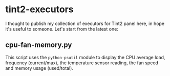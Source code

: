 # tint2-executors
I thought to publish my collection of executors for Tint2 panel here, in hope it's useful to someone. 
Let's start from the latest one:

## cpu-fan-memory.py
This script uses the `python-psutil` module to display the CPU average load, frequency (current/max),
the temperature sensor reading, the fan speed and memory usage (used/total).
